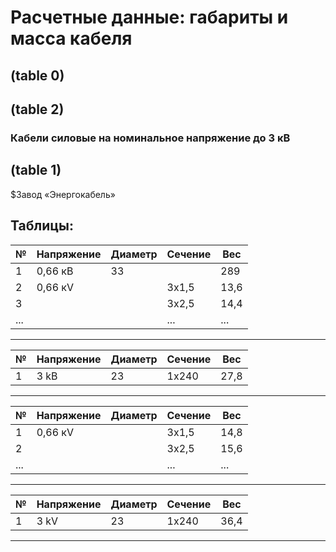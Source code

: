 # Расчетные данные: габариты и масса кабеля

## (table 0)  
## (table 2)

### Кабели силовые на номинальное напряжение до 3 кВ  
## (table 1)

$Завод «Энергокабель»

## Таблицы:

| № | Напряжение | Диаметр | Сечение | Вес |
|---|------------|---------|--------|-----|
| 1 | 0,66 кВ     | 33      |        | 289 |
| 2 | 0,66 кV     |         | 3x1,5  | 13,6|
| 3 |             |         | 3x2,5  | 14,4|
| ... |            |         | ...    | ... |

---

| № | Напряжение | Диаметр | Сечение | Вес |
|---|------------|---------|--------|-----|
| 1 | 3 kB       | 23      | 1x240  | 27,8|

---

| № | Напряжение | Диаметр | Сечение | Вес |
|---|------------|---------|--------|-----|
| 1 | 0,66 кV     |          | 3x1,5  | 14,8|
| 2 |             |         | 3x2,5  | 15,6|
| ... |            |         | ...    | ... |

---

| № | Напряжение | Диаметр | Сечение | Вес |
|---|------------|---------|--------|-----|
| 1 | 3 kV       | 23      | 1x240  | 36,4|

---
